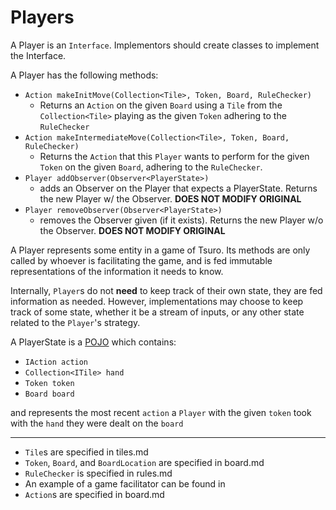 # Players

A Player is an `Interface`. Implementors should create classes to implement the Interface. 

A Player has the following methods:
  - `Action makeInitMove(Collection<Tile>, Token, Board, RuleChecker)`
    - Returns an `Action` on the given `Board` using a `Tile` from the `Collection<Tile>` playing as the given `Token` adhering to the `RuleChecker`
  - `Action makeIntermediateMove(Collection<Tile>, Token, Board, RuleChecker)`
    - Returns the `Action` that this `Player` wants to perform for the given `Token` on the given `Board`, adhering to the `RuleChecker`.
  - `Player addObserver(Observer<PlayerState>)`
    - adds an Observer on the Player that expects a PlayerState. Returns the new Player w/ the Observer. **DOES NOT MODIFY ORIGINAL**
  - `Player removeObserver(Observer<PlayerState>)`
    - removes the Observer given (if it exists). Returns the new Player w/o the Observer. **DOES NOT MODIFY ORIGINAL**

 A Player represents some entity in a game of Tsuro. Its methods are only called by whoever is facilitating the game, and is fed immutable representations of the information it needs to know. 

Internally, `Player`s do not **need** to keep track of their own state, they are fed information as needed. However, implementations may choose to keep track of some state, whether it be a stream of inputs, or any other state related to the `Player`'s strategy.

A PlayerState is a [POJO](https://en.wikipedia.org/wiki/Plain_old_Java_object) which contains:
  - `IAction action`
  - `Collection<ITile> hand`
  - `Token token`
  - `Board board`

  and represents the most recent `action` a `Player` with the given `token` took with the `hand` they were dealt on the `board`


---
- `Tile`s are specified in tiles.md
- `Token`, `Board`, and `BoardLocation` are specified in board.md
- `RuleChecker` is specified in rules.md
- An example of a game facilitator can be found in 
- `Action`s are specified in board.md